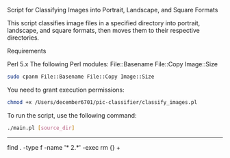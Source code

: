 Script for Classifying Images into Portrait, Landscape, and Square Formats

This script classifies image files in a specified directory into portrait, landscape, and square formats, then moves them to their respective directories.

Requirements

Perl 5.x
The following Perl modules:
File::Basename
File::Copy
Image::Size

```sh
sudo cpanm File::Basename File::Copy Image::Size
```

You need to grant execution permissions:
```sh
chmod +x /Users/december6701/pic-classifier/classify_images.pl
```

To run the script, use the following command:
```sh
./main.pl [source_dir]
```
---
find . -type f -name '* 2.*' -exec rm {} +
